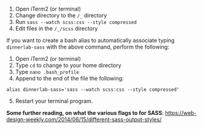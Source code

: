 1. Open iTerm2 (or terminal)
2. Change directory to the `/_` directory
3. Run `sass --watch scss:css --style compressed`
4. Edit files in the `/_/scss` directory

If you want to create a bash alias to automatically associate typing `dinnerlab-sass` with the above command, perform the following:
1. Open iTerm2 (or terminal)
2. Type `cd` to change to your home directory
3. Type `nano .bash_profile`
4. Append to the end of the file the following:
```
alias dinnerlab-sass='sass --watch scss:css --style compressed'
```
5. Restart your terminal program.

**Some further reading, on what the various flags to for SASS**:
https://web-design-weekly.com/2014/06/15/different-sass-output-styles/